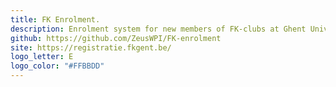 ```yaml
---
title: FK Enrolment.
description: Enrolment system for new members of FK-clubs at Ghent University.
github: https://github.com/ZeusWPI/FK-enrolment
site: https://registratie.fkgent.be/
logo_letter: E
logo_color: "#FFBBDD"
---
```

